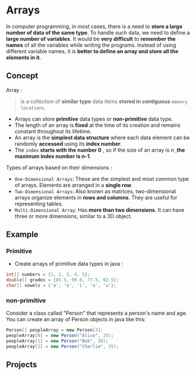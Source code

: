 # Arrays
In computer programming, in most cases, there is a need to **store a large number of data of the same type**. To handle such data, we need to define a **large number of variables**. It would be **very difficult** to **remember the names** of all the variables while writing the programs. Instead of using different variable names, it is **better to define an array and store all the elements in it**.
## Concept
Array :  
> is a collection of **similar type** data items **stored in contiguous** `memory locations`.
- Arrays can store **primitive** data types  or **non-primitive** data type.
- The length of an array is **fixed** at the time of its creation and remains constant throughout its lifetime.
- An array is the **simplest data structure** where each data element can be randomly **accessed** using its **index number**.
- The `index` **starts with the number 0** , so if the size of an array is n ,**the maximum index number is n-1**.

Types of arrays based on their dimensions :

- `One-Dimensional Arrays`: These are the simplest and most common type of arrays. Elements are arranged in a **single row**.
- `Two-Dimensional Arrays`: Also known as matrices, two-dimensional arrays organize elements in **rows and columns**. They are useful for representing tables.
- `Multi-Dimensional Array`: Has **more than two dimensions**. It can have three or more dimensions, similar to a 3D object. 
## Example 

### Primitive 
- Create arrays of primitive data types in java : 
```java
int[] numbers = {1, 2, 3, 4, 5};
double[] grades = {85.5, 90.0, 77.5, 92.5};
char[] vowels = {'a', 'e', 'i', 'o', 'u'};
```

### non-primitive
Consider a class called "Person" that represents a person's name and age. You can create an array of Person objects in java like this:
 ``` java
Person[] peopleArray = new Person[3];
peopleArray[0] = new Person("Alice", 25);
peopleArray[1] = new Person("Bob", 30);
peopleArray[2] = new Person("Charlie", 35);
```


## Projects




